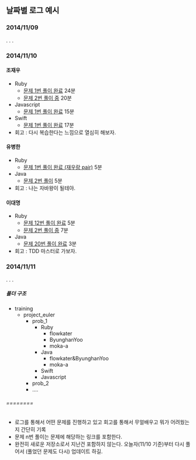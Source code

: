## 날짜별 로그 예시

### 2014/11/09
.
.
.
 
### 2014/11/10
 
#### 조재우
- Ruby
    - [문제 1번 풀이 완료](https://github.com/flowkater/StudyLog/blob/master/ProjectEuler_KR/prob_1/Ruby/plaredspear%26flowkater/)  24분
    - [문제 2번 풀이 중]()  20분
- Javascript
    - [문제 1번 풀이 완료]()  15분
- Swift
    - [문제 1번 풀이 완료]()  17분
- 회고 : 다시 복습한다는 느낌으로 열심히 해보자.
 
#### 유병한
- Ruby
    - [문제 1번 풀이 완료 (재우랑 pair)]()  5분
- Java
    - [문제 2번 풀이]()  5분
- 회고 : 나는 자바왕이 될테야.
 
#### 이대명
- Ruby
    - [문제 12번 풀이 완료]()  5분
    - [문제 2번 풀이 중]()  7분
- Java
    - [문제 20번 풀이 완료]()  3분
- 회고 : TDD 마스터로 가보자.
 
### 2014/11/11
.
.
.
 
##### 폴더 구조 
 
- training
    - project_euler
        - prob_1
            - Ruby
                - flowkater
                - ByunghanYoo
                - moka-a
            - Java
                - flowkater&ByunghanYoo
                - moka-a
            - Swift
            - Javascript
        - prob_2
        - ....

###### ======== 

- 로그를 통해서 어떤 문제를 진행하고 있고 회고를 통해서 무얼배우고 뭐가 어려웠는지 간단히 기록 
- 문제 n번 풀이는 문제에 해당하는 링크를 포함한다.
- 완전히 새로운 저장소로서 지난건 포함하지 않는다. 오늘자(11/10 기준)부터 다시 풀어서 (풀었던 문제도 다시) 업데이트 하길.